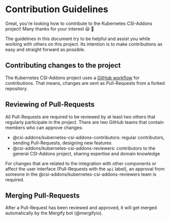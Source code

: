 # Contribution Guidelines

Great, you're looking how to contribute to the Kubernetes CSI-Addons project!
Many thanks for your interest :smiley: :tada:

The guidelines in this document try to be helpful and assist you while working
with others on this project. Its intention is to make contributions as easy and
straight forward as possible.

## Contributing changes to the project

The Kubernetes CSI-Addons project uses a [GitHub workflow][github_pr] for
contributions. That means, changes are sent as Pull-Requests from a forked
repository.

## Reviewing of Pull-Requests

All Pull-Requests are required to be reviewed by at least two others that
regularly participate in the project. There are two GitHub teams that contain
members who can approve changes:

 - @csi-addons/kubernetes-csi-addons-contributors: regular contributors,
   sending Pull-Requests, designing new features
 - @csi-addons/kubernetes-csi-addons-reviewers: contributors to the general
   CSI-Addons project, sharing expertise and domain knowledge

For changes that are related to the integration with other components or affect
the user interface (Pull-Requests with the `api` label), an approval from
someone in the @csi-addons/kubernetes-csi-addons-reviewers team is required.

## Merging Pull-Requests

After a Pull-Request has been reviewed and approved, it will get merged
automatically by the Mergify bot (@mergifyio).

[github_pr]: https://docs.github.com/en/pull-requests/collaborating-with-pull-requests/proposing-changes-to-your-work-with-pull-requests/creating-a-pull-request
